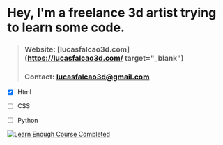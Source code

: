 # Hey, I'm a freelance 3d artist trying to learn some code. 

> ### Website: [lucasfalcao3d.com](https://lucasfalcao3d.com/ target="_blank")
> ### Contact: lucasfalcao3d@gmail.com


- [x] Html
- [ ] CSS
- [ ] Python


[![Learn Enough Course Completed](https://www.learnenough.com/certificates/lucasfalcao3d/html-tutorial.svg)](https://www.learnenough.com/certificates/lucasfalcao3d)
